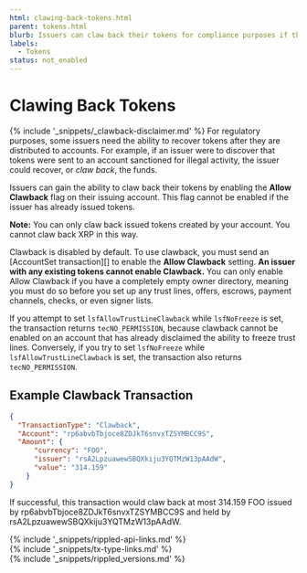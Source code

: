 ```yaml
---
html: clawing-back-tokens.html
parent: tokens.html
blurb: Issuers can claw back their tokens for compliance purposes if they enable the Clawback feature before issuing tokens.
labels:
  - Tokens
status: not_enabled
---
```

# Clawing Back Tokens
{% include '_snippets/_clawback-disclaimer.md' %}
For regulatory purposes, some issuers need the ability to recover tokens after they are distributed to accounts. For example, if an issuer were to discover that tokens were sent to an account sanctioned for illegal activity, the issuer could recover, or *claw back*, the funds.

Issuers can gain the ability to claw back their tokens by enabling the **Allow Clawback** flag on their issuing account. This flag cannot be enabled if the issuer has already issued tokens.

**Note:** You can only claw back issued tokens created by your account. You cannot claw back XRP in this way.

Clawback is disabled by default. To use clawback, you must send an [AccountSet transaction][] to enable the **Allow Clawback** setting. **An issuer with any existing tokens cannot enable Clawback.** You can only enable Allow Clawback if you have a completely empty owner directory, meaning you must do so before you set up any trust lines, offers, escrows, payment channels, checks, or even signer lists.

If you attempt to set `lsfAllowTrustLineClawback` while `lsfNoFreeze` is set, the transaction returns `tecNO_PERMISSION`, because clawback cannot be enabled on an account that has already disclaimed the ability to freeze trust lines. 
Conversely, if you try to set `lsfNoFreeze` while `lsfAllowTrustLineClawback` is set, the transaction also returns `tecNO_PERMISSION`.

## Example Clawback Transaction

```json
{
  "TransactionType": "Clawback",
  "Account": "rp6abvbTbjoce8ZDJkT6snvxTZSYMBCC9S",
  "Amount": {
      "currency": "FOO",
      "issuer": "rsA2LpzuawewSBQXkiju3YQTMzW13pAAdW",
      "value": "314.159"
    }
}
```

If successful, this transaction would claw back at most 314.159 FOO issued by rp6abvbTbjoce8ZDJkT6snvxTZSYMBCC9S and held by rsA2LpzuawewSBQXkiju3YQTMzW13pAAdW.

<!--{# common link defs #}-->
{% include '_snippets/rippled-api-links.md' %}			
{% include '_snippets/tx-type-links.md' %}			
{% include '_snippets/rippled_versions.md' %}